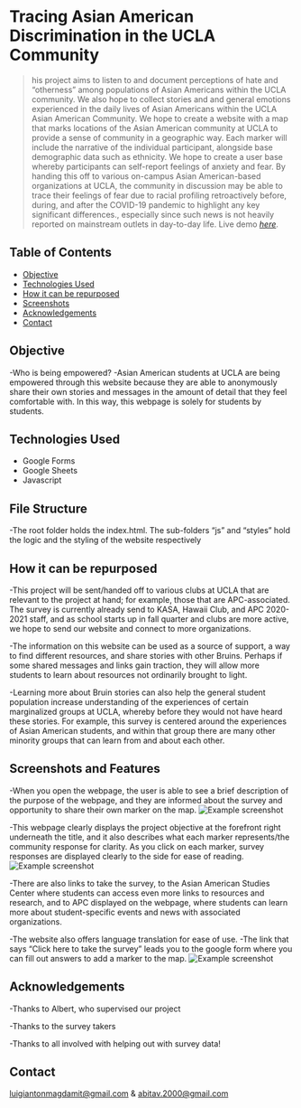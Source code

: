 # Tracing Asian American Discrimination in the UCLA Community
> his project aims to listen to and document perceptions of hate and “otherness” among populations of Asian Americans within the UCLA community. We also hope to collect stories and and general emotions experienced in the daily lives of Asian Americans within the UCLA Asian American Community. We hope to create a website with a map that marks locations of the Asian American community at UCLA to provide a sense of community in a geographic way. Each marker will include the narrative of the individual participant, alongside base demographic data such as ethnicity. We hope to create a user base whereby participants can self-report feelings of anxiety and fear. By handing this off to various on-campus Asian American-based organizations at UCLA, the community in discussion may be able to trace their feelings of fear due to racial profiling retroactively before, during, and after the COVID-19 pandemic to highlight any key significant differences., especially since such news is not heavily reported on mainstream outlets in day-to-day life.
> Live demo [_here_](https://luigimagdamitucla.github.io/musical-lamp/project/). <!-- If you have the project hosted somewhere, include the link here. -->

## Table of Contents
* [Objective](#objective)
* [Technologies Used](#technologies-used)
* [How it can be repurposed](#how-it-can-be-repurposed)
* [Screenshots](#screenshots-and-features)
* [Acknowledgements](#acknowledgements)
* [Contact](#contact)
<!-- * [License](#license) -->


## Objective
-Who is being empowered?
-Asian American students at UCLA are being empowered through this website because they are able to anonymously share their own stories and messages in the amount of detail that they feel comfortable with. In this way, this webpage is solely for students by students.
<!-- You don't have to answer all the questions - just the ones relevant to your project. -->


## Technologies Used
- Google Forms
- Google Sheets
- Javascript
## File Structure
-The root folder holds the index.html. The sub-folders “js” and “styles” hold the logic and the styling of the website respectively

## How it can be repurposed
-This project will be sent/handed off to various clubs at UCLA that are relevant to the project at hand; for example, those that are APC-associated. The survey is currently already send to KASA, Hawaii Club, and APC 2020-2021 staff, and as school starts up in fall quarter and clubs are more active, we hope to send our website and connect to more organizations.

-The information on this website can be used as a source of support, a way to find different resources, and share stories with other Bruins. Perhaps if some shared messages and links gain traction, they will allow more students to learn about resources not ordinarily brought to light.

-Learning more about Bruin stories can also help the general student population increase understanding of the experiences of certain marginalized groups at UCLA, whereby before they would not have heard these stories. For example, this survey is centered around the experiences of Asian American students, and within that group there are many other minority groups that can learn from and about each other.

## Screenshots and Features
-When you open the webpage, the user is able to see a brief description of the purpose of the webpage, and they are informed about the survey and opportunity to share their own marker on the map.
![Example screenshot](./img/Screenshot(11).png)

-This webpage clearly displays the project objective at the forefront right underneath the title, and it also describes what each marker represents/the community response for clarity. As you click on each marker, survey responses are displayed clearly to the side for ease of reading.
![Example screenshot](./img/Screenshot(12).png)

-There are also links to take the survey, to the Asian American Studies Center where students can access even more links to resources and research, and to APC displayed on the webpage, where students can learn more about student-specific events and news with associated organizations.

-The website also offers language translation for ease of use.
-The link that says “Click here to take the survey” leads you to the google form where you can fill out answers to add a marker to the map.
![Example screenshot](./img/Screenshot(13).png)


<!-- If you have screenshots you'd like to share, include them here. -->




## Acknowledgements
-Thanks to Albert, who supervised our project

-Thanks to the survey takers

-Thanks to all involved with helping out with survey data!


## Contact
luigiantonmagdamit@gmail.com & abitav.2000@gmail.com



<!-- You don't have to include all sections - just the one's relevant to your project →
